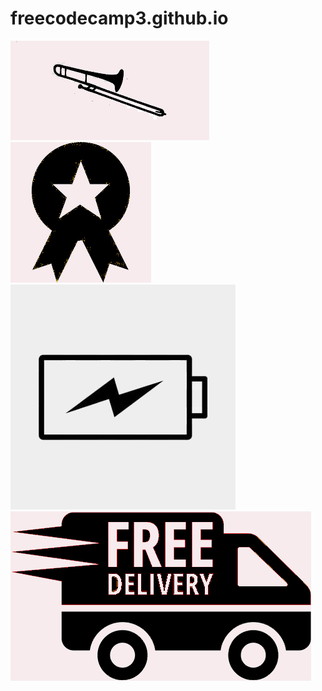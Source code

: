 # freecodecamp3.github.io
![](images/trombone.png)
![](images/premium.png)
![](images/quality.png)
![](images/shipping.png)
